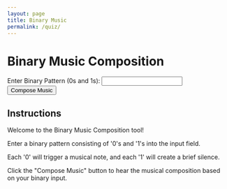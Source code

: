 ```yaml
---
layout: page
title: Binary Music
permalink: /quiz/
---
```



<html lang="en">
<head>
  <meta charset="UTF-8">
  <title>Binary Music Composition</title>
</head>
<body>
  <h1>Binary Music Composition</h1>
  <label for="binaryInput">Enter Binary Pattern (0s and 1s): </label>
  <input type="text" id="binaryInput">
  <button onclick="composeMusic()">Compose Music</button>

  <div id="instructions">
    <h2>Instructions</h2>
    <p>Welcome to the Binary Music Composition tool!</p>
    <p>Enter a binary pattern consisting of '0's and '1's into the input field.</p>
    <p>Each '0' will trigger a musical note, and each '1' will create a brief silence.</p>
    <p>Click the "Compose Music" button to hear the musical composition based on your binary input.</p>
  </div>

  <script>
    function composeMusic() {
      const binaryInput = document.getElementById('binaryInput').value;
      const audioContext = new (window.AudioContext || window.webkitAudioContext)();
      const notes = ['C4', 'D4', 'E4', 'F4', 'G4', 'A4', 'B4']; // Musical notes

      const oscillator = audioContext.createOscillator();
      oscillator.type = 'sine'; // Oscillator type
      oscillator.connect(audioContext.destination); // Connect oscillator to speakers

      const noteDuration = 0.5; // Duration for each note in seconds
      const noteDelay = 0.1; // Delay between notes

      let time = audioContext.currentTime;

      for (let i = 0; i < binaryInput.length; i++) {
        const bit = binaryInput.charAt(i);

        if (bit === '0') {
          // Play a musical note for '0'
          const note = notes[i % notes.length];
          oscillator.frequency.setValueAtTime(noteToFrequency(note), time);
          oscillator.start(time);
          oscillator.stop(time + noteDuration);
        } else if (bit === '1') {
          // Create a short silence for '1'
          time += noteDuration + noteDelay;
        }

        time += noteDuration + noteDelay;
      }
    }

    function noteToFrequency(note) {
      const notesMap = {
        'C4': 261.63,
        'D4': 293.66,
        'E4': 329.63,
        'F4': 349.23,
        'G4': 392.00,
        'A4': 440.00,
        'B4': 493.88
      };
      return notesMap[note];
    }
  </script>
</body>
</html>
